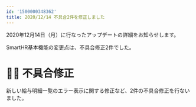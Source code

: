 ```yaml
---
id: '1500000348362'
title: 2020/12/14 不具合2件を修正しました
---
```

2020年12月14日（月）に行なったアップデートの詳細をお知らせします。

SmartHR基本機能の変更点は、不具合修正2件でした。

# 👨‍⚕️ 不具合修正

新しい給与明細一覧のエラー表示に関する修正など、2件の不具合修正を行ないました。
